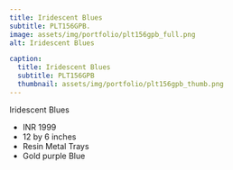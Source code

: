 ```yaml
---
title: Iridescent Blues
subtitle: PLT156GPB.
image: assets/img/portfolio/plt156gpb_full.png
alt: Iridescent Blues

caption:
  title: Iridescent Blues
  subtitle: PLT156GPB
  thumbnail: assets/img/portfolio/plt156gpb_thumb.png
---
```

Iridescent Blues

- INR 1999
- 12 by 6 inches
- Resin Metal Trays
- Gold purple Blue
